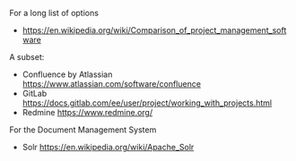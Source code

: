 For a long list of options
* https://en.wikipedia.org/wiki/Comparison_of_project_management_software

A subset:
* Confluence by Atlassian https://www.atlassian.com/software/confluence
* GitLab https://docs.gitlab.com/ee/user/project/working_with_projects.html
* Redmine https://www.redmine.org/

For the Document Management System

* Solr https://en.wikipedia.org/wiki/Apache_Solr
